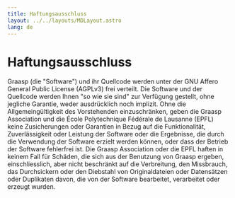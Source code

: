```yaml
---
title: Haftungsausschluss
layout: ../../layouts/MDLayout.astro
lang: de
---
```


# Haftungsausschluss

Graasp (die "Software") und ihr Quellcode werden unter der GNU Affero General Public License (AGPLv3) frei verteilt. Die Software und der Quellcode werden Ihnen "so wie sie sind" zur Verfügung gestellt, ohne jegliche Garantie, weder ausdrücklich noch implizit. Ohne die Allgemeingültigkeit des Vorstehenden einzuschränken, geben die Graasp Association und die École Polytechnique Fédérale de Lausanne (EPFL) keine Zusicherungen oder Garantien in Bezug auf die Funktionalität, Zuverlässigkeit oder Leistung der Software oder die Ergebnisse, die durch die Verwendung der Software erzielt werden können, oder dass der Betrieb der Software fehlerfrei ist. Die Graasp Association oder die EPFL haften in keinem Fall für Schäden, die sich aus der Benutzung von Graasp ergeben, einschliesslich, aber nicht beschränkt auf die Verbreitung, den Missbrauch, das Durchsickern oder den Diebstahl von Originaldateien oder Datensätzen oder Duplikaten davon, die von der Software bearbeitet, verarbeitet oder erzeugt wurden.
